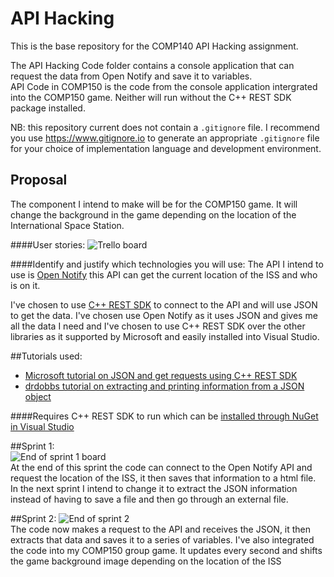 # API Hacking
This is the base repository for the COMP140 API Hacking assignment.

The API Hacking Code folder contains a console application that can request the data from Open Notify and save it to variables.  
API Code in COMP150 is the code from the console application intergrated into the COMP150 game. Neither will run without the C++ REST SDK package installed.

NB: this repository current does not contain a `.gitignore` file. I recommend you use https://www.gitignore.io to generate an appropriate `.gitignore` file for your choice of implementation language and development environment.

## Proposal
The component I intend to make will be for the COMP150 game. It will change the background in the game depending on the location of the International Space Station.  

####User stories: 
![Trello board](https://raw.githubusercontent.com/MaddieK19/comp140-api-hacking/master/Trello%20boards%20and%20cards/Trello%20board.PNG)

####Identify and justify which technologies you will use:
The API I intend to use is [Open Notify](http://open-notify.org/) this API can get the current location of the ISS and who is on it. 

I've chosen to use [C++ REST SDK](http://casablanca.codeplex.com/) to connect to the API and will use JSON to get the data. I've chosen use Open Notify as it uses JSON and gives me all the data I need and I've chosen to use C++ REST SDK over the other libraries as it supported by Microsoft and easily installed into Visual Studio.

##Tutorials used:
* [Microsoft tutorial on JSON and get requests using C++ REST SDK](https://msdn.microsoft.com/en-us/library/jj950082.aspx)
* [drdobbs tutorial on extracting and printing information from a JSON object](http://www.drdobbs.com/tools/json-and-the-microsoft-c-rest-sdk/240164821)

####Requires C++ REST SDK to run which can be [installed through NuGet in Visual Studio](https://github.com/Microsoft/cpprestsdk/wiki/Getting-Started-Tutorial)


##Sprint 1:  
![End of sprint 1 board](https://raw.githubusercontent.com/MaddieK19/comp140-api-hacking/master/Trello%20boards%20and%20cards/End%20of%20sprint%20one.PNG)  
At the end of this sprint the code can connect to the Open Notify API and request the location of the ISS, it then saves that information to a html file. In the next sprint I intend to change it to extract the JSON information instead of having to save a file and then go through an external file.

##Sprint 2:
![End of sprint 2](https://raw.githubusercontent.com/MaddieK19/comp140-api-hacking/master/Trello%20boards%20and%20cards/End%20of%20sprint%20two.PNG)  
The code now makes a request to the API and receives the JSON, it then extracts that data and saves it to a series of variables. I've also integrated the code into my COMP150 group game. It updates every second and shifts the game background image depending on the location of the ISS


